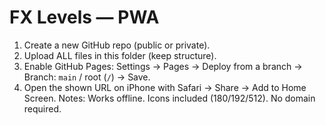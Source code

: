 # FX Levels — PWA
1) Create a new GitHub repo (public or private).
2) Upload ALL files in this folder (keep structure).
3) Enable GitHub Pages: Settings → Pages → Deploy from a branch → Branch: `main` / root (`/`) → Save.
4) Open the shown URL on iPhone with Safari → Share → Add to Home Screen.
Notes: Works offline. Icons included (180/192/512). No domain required.
